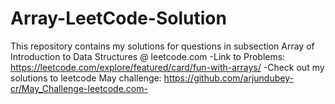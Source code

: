 # Array-LeetCode-Solution
This repository contains my solutions for questions in subsection Array of Introduction to Data Structures @ leetcode.com
-Link to Problems: https://leetcode.com/explore/featured/card/fun-with-arrays/
-Check out my solutions to leetcode May challenge: https://github.com/arjundubey-cr/May_Challenge-leetcode.com-
